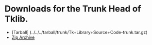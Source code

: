 # Downloads for the Trunk Head of Tklib.

  - [Tarball]    (../../../tarball/trunk/Tk+Library+Source+Code-trunk.tar.gz)
  - [Zip Archive](../../../zip/trunk/Tk+Library+Source+Code-trunk.zip)

